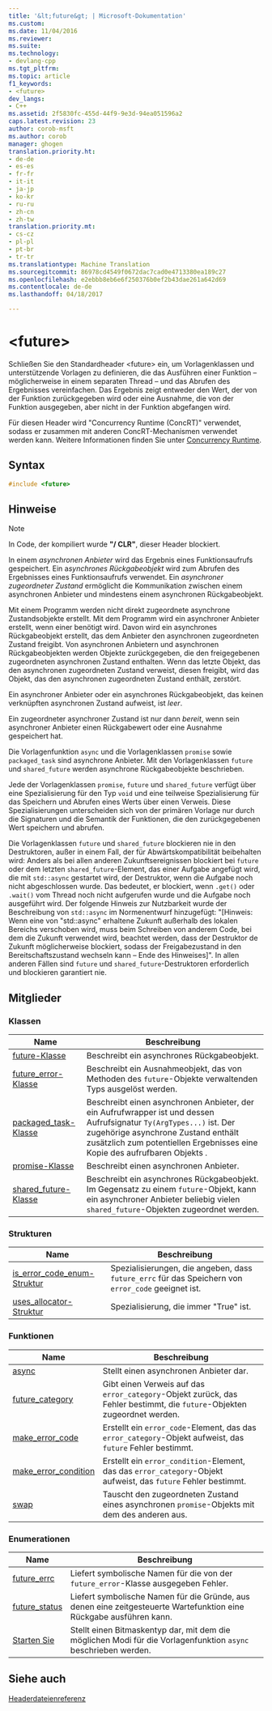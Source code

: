 ```yaml
---
title: '&lt;future&gt; | Microsoft-Dokumentation'
ms.custom: 
ms.date: 11/04/2016
ms.reviewer: 
ms.suite: 
ms.technology:
- devlang-cpp
ms.tgt_pltfrm: 
ms.topic: article
f1_keywords:
- <future>
dev_langs:
- C++
ms.assetid: 2f5830fc-455d-44f9-9e3d-94ea051596a2
caps.latest.revision: 23
author: corob-msft
ms.author: corob
manager: ghogen
translation.priority.ht:
- de-de
- es-es
- fr-fr
- it-it
- ja-jp
- ko-kr
- ru-ru
- zh-cn
- zh-tw
translation.priority.mt:
- cs-cz
- pl-pl
- pt-br
- tr-tr
ms.translationtype: Machine Translation
ms.sourcegitcommit: 86978cd4549f0672dac7cad0e4713380ea189c27
ms.openlocfilehash: e2ebbb8eb6e6f250376b0ef2b43dae261a642d69
ms.contentlocale: de-de
ms.lasthandoff: 04/18/2017

---
```

# <a name="ltfuturegt"></a>&lt;future&gt;
Schließen Sie den Standardheader \<future> ein, um Vorlagenklassen und unterstützende Vorlagen zu definieren, die das Ausführen einer Funktion – möglicherweise in einem separaten Thread – und das Abrufen des Ergebnisses vereinfachen. Das Ergebnis zeigt entweder den Wert, der von der Funktion zurückgegeben wird oder eine Ausnahme, die von der Funktion ausgegeben, aber nicht in der Funktion abgefangen wird.  
  
 Für diesen Header wird "Concurrency Runtime (ConcRT)" verwendet, sodass er zusammen mit anderen ConcRT-Mechanismen verwendet werden kann. Weitere Informationen finden Sie unter [Concurrency Runtime](../parallel/concrt/concurrency-runtime.md).  
  
## <a name="syntax"></a>Syntax  
  
```cpp  
#include <future>  
```  
  
## <a name="remarks"></a>Hinweise  
  
> [!NOTE]
>  In Code, der kompiliert wurde **"/ CLR"**, dieser Header blockiert.  
  
 In einem *asynchronen Anbieter* wird das Ergebnis eines Funktionsaufrufs gespeichert. Ein a*synchrones Rückgabeobjekt* wird zum Abrufen des Ergebnisses eines Funktionsaufrufs verwendet. Ein *asynchroner zugeordneter Zustand* ermöglicht die Kommunikation zwischen einem asynchronen Anbieter und mindestens einem asynchronen Rückgabeobjekt.  
  
 Mit einem Programm werden nicht direkt zugeordnete asynchrone Zustandsobjekte erstellt. Mit dem Programm wird ein asynchroner Anbieter erstellt, wenn einer benötigt wird. Davon wird ein asynchrones Rückgabeobjekt erstellt, das dem Anbieter den asynchronen zugeordneten Zustand freigibt. Von asynchronen Anbietern und asynchronen Rückgabeobjekten werden Objekte zurückgegeben, die den freigegebenen zugeordneten asynchronen Zustand enthalten. Wenn das letzte Objekt, das den asynchronen zugeordneten Zustand verweist, diesen freigibt, wird das Objekt, das den asynchronen zugeordneten Zustand enthält, zerstört.  
  
 Ein asynchroner Anbieter oder ein asynchrones Rückgabeobjekt, das keinen verknüpften asynchronen Zustand aufweist, ist *leer*.  
  
 Ein zugeordneter asynchroner Zustand ist nur dann *bereit*, wenn sein asynchroner Anbieter einen Rückgabewert oder eine Ausnahme gespeichert hat.  
  
 Die Vorlagenfunktion `async` und die Vorlagenklassen `promise` sowie `packaged_task` sind asynchrone Anbieter. Mit den Vorlagenklassen `future` und `shared_future` werden asynchrone Rückgabeobjekte beschrieben.  
  
 Jede der Vorlagenklassen `promise`, `future` und `shared_future` verfügt über eine Spezialisierung für den Typ `void` und eine teilweise Spezialisierung für das Speichern und Abrufen eines Werts über einen Verweis. Diese Spezialisierungen unterscheiden sich von der primären Vorlage nur durch die Signaturen und die Semantik der Funktionen, die den zurückgegebenen Wert speichern und abrufen.  
  
 Die Vorlagenklassen `future` und `shared_future` blockieren nie in den Destruktoren, außer in einem Fall, der für Abwärtskompatibilität beibehalten wird: Anders als bei allen anderen Zukunftsereignissen blockiert bei `future` oder dem letzten `shared_future`-Element, das einer Aufgabe angefügt wird, die mit `std::async` gestartet wird, der Destruktor, wenn die Aufgabe noch nicht abgeschlossen wurde. Das bedeutet, er blockiert, wenn `.get()` oder `.wait()` vom Thread noch nicht aufgerufen wurde und die Aufgabe noch ausgeführt wird. Der folgende Hinweis zur Nutzbarkeit wurde der Beschreibung von `std::async` im Normenentwurf hinzugefügt: "[Hinweis: Wenn eine von "std::async" erhaltene Zukunft außerhalb des lokalen Bereichs verschoben wird, muss beim Schreiben von anderem Code, bei dem die Zukunft verwendet wird, beachtet werden, dass der Destruktor de Zukunft möglicherweise blockiert, sodass der Freigabezustand in den Bereitschaftszustand wechseln kann – Ende des Hinweises]". In allen anderen Fällen sind `future` und `shared_future`-Destruktoren erforderlich und blockieren garantiert nie.  
  
## <a name="members"></a>Mitglieder  
  
### <a name="classes"></a>Klassen  
  
|Name|Beschreibung|  
|----------|-----------------|  
|[future-Klasse](../standard-library/future-class.md)|Beschreibt ein asynchrones Rückgabeobjekt.|  
|[future_error-Klasse](../standard-library/future-error-class.md)|Beschreibt ein Ausnahmeobjekt, das von Methoden des `future`-Objekte verwaltenden Typs ausgelöst werden.|  
|[packaged_task-Klasse](../standard-library/packaged-task-class.md)|Beschreibt einen asynchronen Anbieter, der ein Aufrufwrapper ist und dessen Aufrufsignatur `Ty(ArgTypes...)` ist. Der zugehörige asynchrone Zustand enthält zusätzlich zum potentiellen Ergebnisses eine Kopie des aufrufbaren Objekts .|  
|[promise-Klasse](../standard-library/promise-class.md)|Beschreibt einen asynchronen Anbieter.|  
|[shared_future-Klasse](../standard-library/shared-future-class.md)|Beschreibt ein asynchrones Rückgabeobjekt. Im Gegensatz zu einem `future`-Objekt, kann ein asynchroner Anbieter beliebig vielen `shared_future`-Objekten zugeordnet werden.|  
  
### <a name="structures"></a>Strukturen  
  
|Name|Beschreibung|  
|----------|-----------------|  
|[is_error_code_enum-Struktur](../standard-library/is-error-code-enum-structure.md)|Spezialisierungen, die angeben, dass `future_errc` für das Speichern von `error_code` geeignet ist.|  
|[uses_allocator-Struktur](../standard-library/uses-allocator-structure.md)|Spezialisierung, die immer "True" ist.|  
  
### <a name="functions"></a>Funktionen  
  
|Name|Beschreibung|  
|----------|-----------------|  
|[async](../standard-library/future-functions.md#async)|Stellt einen asynchronen Anbieter dar.|  
|[future_category](../standard-library/future-functions.md#future_category)|Gibt einen Verweis auf das `error_category`-Objekt zurück, das Fehler bestimmt, die `future`-Objekten zugeordnet werden.|  
|[make_error_code](../standard-library/future-functions.md#make_error_code)|Erstellt ein `error_code`-Element, das das `error_category`-Objekt aufweist, das `future` Fehler bestimmt.|  
|[make_error_condition](../standard-library/future-functions.md#make_error_condition)|Erstellt ein `error_condition`-Element, das das `error_category`-Objekt aufweist, das `future` Fehler bestimmt.|  
|[swap](../standard-library/future-functions.md#swap)|Tauscht den zugeordneten Zustand eines asynchronen `promise`-Objekts mit dem des anderen aus.|  
  
### <a name="enumerations"></a>Enumerationen  
  
|Name|Beschreibung|  
|----------|-----------------|  
|[future_errc](../standard-library/future-enums.md#future_errc)|Liefert symbolische Namen für die von der `future_error`-Klasse ausgegeben Fehler.|  
|[future_status](../standard-library/future-enums.md#future_status)|Liefert symbolische Namen für die Gründe, aus denen eine zeitgesteuerte Wartefunktion eine Rückgabe ausführen kann.|  
|[Starten Sie](../standard-library/future-enums.md#launch)|Stellt einen Bitmaskentyp dar, mit dem die möglichen Modi für die Vorlagenfunktion `async` beschrieben werden.|  
  
## <a name="see-also"></a>Siehe auch  
 [Headerdateienreferenz](../standard-library/cpp-standard-library-header-files.md)




